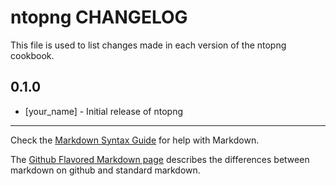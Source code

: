 ntopng CHANGELOG
================

This file is used to list changes made in each version of the ntopng cookbook.

0.1.0
-----
- [your_name] - Initial release of ntopng

- - -
Check the [Markdown Syntax Guide](http://daringfireball.net/projects/markdown/syntax) for help with Markdown.

The [Github Flavored Markdown page](http://github.github.com/github-flavored-markdown/) describes the differences between markdown on github and standard markdown.
